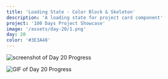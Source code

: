 ```yaml
---
title: 'Loading State - Color Block & Skeleton'
description: 'A loading state for project card component'
project: '100 Days Project Showcase'
image: '/assets/day-20/1.png'
day: 20
color: '#3E3A48'
---
```


![screenshot of Day 20 Progress](/assets/day-20/1.png)

![GIF of Day 20 Progress](/assets/day-20/1.gif)
